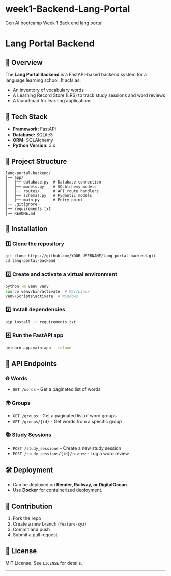 # week1-Backend-Lang-Portal
Gen AI bootcamp Week 1 Back end lang portal

# Lang Portal Backend

## 📌 Overview
The **Lang Portal Backend** is a FastAPI-based backend system for a language learning school. It acts as:
- An inventory of vocabulary words
- A Learning Record Store (LRS) to track study sessions and word reviews
- A launchpad for learning applications

## 🚀 Tech Stack
- **Framework:** FastAPI
- **Database:** SQLite3
- **ORM:** SQLAlchemy
- **Python Version:** 3.x

## 📂 Project Structure
```
lang-portal-backend/
│── app/
│   ├── database.py  # Database connection
│   ├── models.py    # SQLAlchemy models
│   ├── routes/      # API route handlers
│   ├── schemas.py   # Pydantic models
│   ├── main.py      # Entry point
│── .gitignore
│── requirements.txt
│── README.md
```

## 🔧 Installation

### 1️⃣ Clone the repository
```sh
git clone https://github.com/YOUR_USERNAME/lang-portal-backend.git
cd lang-portal-backend
```

### 2️⃣ Create and activate a virtual environment
```sh
python -m venv venv
source venv/bin/activate  # Mac/Linux
venv\Scripts\activate  # Windows
```

### 3️⃣ Install dependencies
```sh
pip install -r requirements.txt
```

### 4️⃣ Run the FastAPI app
```sh
uvicorn app.main:app --reload
```

## 📖 API Endpoints

### 🌐 Words
- `GET /words` - Get a paginated list of words

### 🌍 Groups
- `GET /groups` - Get a paginated list of word groups
- `GET /groups/{id}` - Get words from a specific group

### 📚 Study Sessions
- `POST /study_sessions` - Create a new study session
- `POST /study_sessions/{id}/review` - Log a word review

## 🛠 Deployment
- Can be deployed on **Render, Railway, or DigitalOcean**.
- Use **Docker** for containerized deployment.

## 🤝 Contribution
1. Fork the repo
2. Create a new branch (`feature-xyz`)
3. Commit and push
4. Submit a pull request

## 📜 License
MIT License. See `LICENSE` for details.

---


